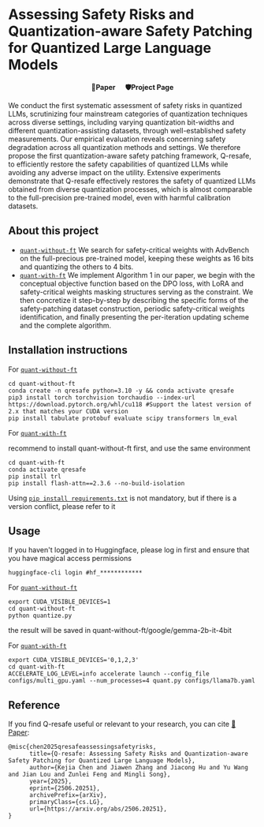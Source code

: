 # Assessing Safety Risks and Quantization-aware Safety Patching for Quantized Large Language Models

<p align='center' style="text-align:center;font-size:2.5 em;">
<b>
    <a href="https://icml.cc/virtual/2025/poster/44278" target="_blank" style="text-decoration: none;">📑Paper</a>&nbsp;&nbsp;&nbsp;&nbsp;&nbsp;
    <a href="https://thecommonirin.github.io/Qresafe/" target="_blank" style="text-decoration: none;">🛡️Project Page</a>
</b>
</p>

We conduct the first systematic assessment of safety risks in quantized LLMs, scrutinizing four mainstream categories of quantization techniques across diverse settings, including varying quantization bit-widths and different quantization-assisting datasets, through well-established safety measurements. Our empirical evaluation reveals concerning safety degradation across all quantization methods and settings. We therefore propose the first quantization-aware safety patching framework, Q-resafe, to efficiently restore the safety capabilities of quantized LLMs while avoiding any adverse impact on the utility. Extensive experiments demonstrate that Q-resafe effectively restores the safety of quantized LLMs obtained from diverse quantization processes, which is almost comparable to the full-precision pre-trained model, even with harmful calibration datasets.


## About this project
* [`quant-without-ft`](./quant-without-ft/) We search for safety-critical weights with AdvBench on the full-precious pre-trained model, keeping these weights as 16 bits and quantizing the others to 4 bits.
* [`quant-with-ft`](./quant-with-ft/) We implement Algorithm 1 in our paper, we begin with the conceptual objective function based on the DPO loss, with LoRA and safety-critical weights masking structures serving as the constraint. We then concretize it step-by-step by describing the specific forms of the safety-patching dataset construction, periodic safety-critical weights identification, and finally presenting the per-iteration updating scheme and the complete algorithm.

## Installation instructions
For [`quant-without-ft`](./quant-with-ft/)

```shell
cd quant-without-ft
conda create -n qresafe python=3.10 -y && conda activate qresafe
pip3 install torch torchvision torchaudio --index-url https://download.pytorch.org/whl/cu118 #Support the latest version of 2.x that matches your CUDA version
pip install tabulate protobuf evaluate scipy transformers lm_eval
```
For [`quant-with-ft`](./quant-with-ft/)

recommend to install quant-without-ft first, and use the same environment

```shell
cd quant-with-ft
conda activate qresafe
pip install trl
pip install flash-attn==2.3.6 --no-build-isolation
```

Using  [`pip install requirements.txt`](./requirements.txt) is not mandatory, but if there is a version conflict, please refer to it

## Usage

If you haven't logged in to Huggingface, please log in first and ensure that you have magical access permissions

```shell
huggingface-cli login #hf_************
```

For [`quant-without-ft`](./quant-with-ft/)

```shell
export CUDA_VISIBLE_DEVICES=1
cd quant-without-ft
python quantize.py
```

the result will be saved in quant-without-ft/google/gemma-2b-it-4bit

For [`quant-with-ft`](./quant-with-ft/)

```shell
export CUDA_VISIBLE_DEVICES='0,1,2,3'
cd quant-with-ft
ACCELERATE_LOG_LEVEL=info accelerate launch --config_file configs/multi_gpu.yaml --num_processes=4 quant.py configs/llama7b.yaml
```

## Reference

If you find Q-resafe useful or relevant to your research, you can cite [📑Paper](https://www.arxiv.org/abs/2506.20251):

```
@misc{chen2025qresafeassessingsafetyrisks,
      title={Q-resafe: Assessing Safety Risks and Quantization-aware Safety Patching for Quantized Large Language Models}, 
      author={Kejia Chen and Jiawen Zhang and Jiacong Hu and Yu Wang and Jian Lou and Zunlei Feng and Mingli Song},
      year={2025},
      eprint={2506.20251},
      archivePrefix={arXiv},
      primaryClass={cs.LG},
      url={https://arxiv.org/abs/2506.20251}, 
}
```


